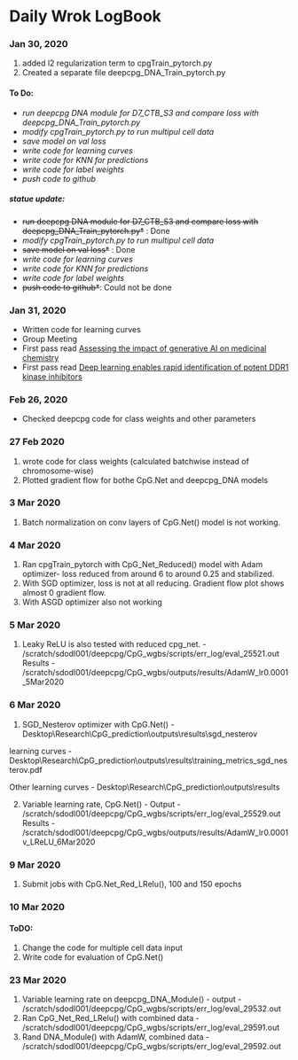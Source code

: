 # Daily Wrok LogBook

### Jan 30, 2020
  1. added l2 regularization term to cpgTrain_pytorch.py
  2. Created a separate file deepcpg_DNA_Train_pytorch.py
  
  #### To Do:
  + *run deepcpg DNA module for D7_CTB_S3 and compare loss with deepcpg_DNA_Train_pytorch.py*
  + *modify cpgTrain_pytorch.py to run multipul cell data*
  + *save model on val loss*
  + *write code for learning curves*
  + *write code for KNN for predictions*
  + *write code for label weights*
  + *push code to github*

  ##### statue update:
  + ~~run deepcpg DNA module for D7_CTB_S3 and compare loss with deepcpg_DNA_Train_pytorch.py*~~ : Done
  + *modify cpgTrain_pytorch.py to run multipul cell data*
  + ~~save model on val loss*~~ : Done
  + *write code for learning curves*
  + *write code for KNN for predictions*
  + *write code for label weights*
  + ~~push code to github*~~: Could not be done
### Jan 31, 2020
+ Written code for learning curves 
+ Group Meeting
+ First pass read [Assessing the impact of generative AI on medicinal chemistry](https://www.nature.com/articles/s41587-020-0418-2#article-info)
+ First pass read [Deep learning enables rapid identification of potent DDR1 kinase inhibitors](https://www.nature.com/articles/s41587-019-0224-x#article-info)

### Feb 26, 2020
  + Checked deepcpg code for class weights and other parameters
  
### 27 Feb 2020
  1. wrote code for class weights (calculated batchwise instead of chromosome-wise)
  1. Plotted gradient flow for bothe CpG.Net and deepcpg_DNA models

### 3 Mar 2020
  1. Batch normalization on conv layers of  CpG.Net() model is not working. 

### 4 Mar 2020
  1. Ran cpgTrain_pytorch with CpG_Net_Reduced() model with Adam optimizer- loss reduced from around 6 to around 0.25 and stabilized. 
  2. With SGD optimizer, loss is not at all reducing. Gradient flow plot shows almost 0 gradient flow.
  3. With ASGD optimizer also not working
  
### 5 Mar 2020
  1. Leaky ReLU is also tested with reduced cpg_net.  - /scratch/sdodl001/deepcpg/CpG_wgbs/scripts/err_log/eval_25521.out
  Results - /scratch/sdodl001/deepcpg/CpG_wgbs/outputs/results/AdamW_lr0.0001_5Mar2020
### 6 Mar 2020
  1. SGD_Nesterov optimizer with CpG.Net() - Desktop\Research\CpG_prediction\outputs\results\sgd_nesterov
    
   learning curves - Desktop\Research\CpG_prediction\outputs\results\training_metrics_sgd_nesterov.pdf
   
   Other learning curves - Desktop\Research\CpG_prediction\outputs\results
   
  2. Variable learning rate, CpG.Net() - Output - /scratch/sdodl001/deepcpg/CpG_wgbs/scripts/err_log/eval_25529.out
  Results - /scratch/sdodl001/deepcpg/CpG_wgbs/outputs/results/AdamW_lr0.0001v_LReLU_6Mar2020

### 9 Mar 2020
  1. Submit jobs with CpG.Net_Red_LRelu(), 100 and 150 epochs
  
### 10 Mar 2020
  #### ToDO:
  1. Change the code for multiple cell data input
  2. Write code for evaluation of CpG.Net()
### 23 Mar 2020
  1. Variable learning rate on deepcpg_DNA_Module() - output - /scratch/sdodl001/deepcpg/CpG_wgbs/scripts/err_log/eval_29532.out
  2. Ran CpG_Net_Red_LRelu() with combined data - /scratch/sdodl001/deepcpg/CpG_wgbs/scripts/err_log/eval_29591.out
  3. Rand DNA_Module() with AdamW, combined data - /scratch/sdodl001/deepcpg/CpG_wgbs/scripts/err_log/eval_29592.out
